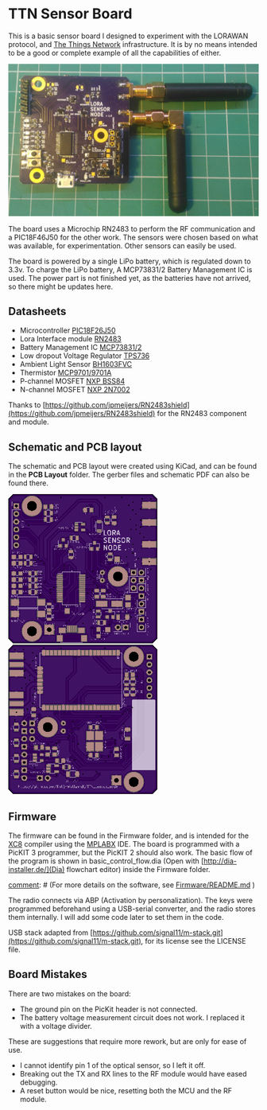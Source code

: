# TTN Sensor Board

This is a basic sensor board I designed to experiment with the LORAWAN protocol, and [The Things Network](https://www.thethingsnetwork.org/) infrastructure. It is by no means intended to be a good or complete example of all the capabilities of either.

![Photo of soldered board](images/board_photo.jpg?raw=true "Photo of soldered board" )

The board uses a Microchip RN2483 to perform the RF communication and a PIC18F46J50 for the other work. The sensors were chosen based on what was available, for experimentation. Other sensors can easily be used.

The board is powered by a single LiPo battery, which is regulated down to 3.3v. To charge the LiPo battery, A MCP73831/2 Battery Management IC is used. The power part is not finished yet, as the batteries have not arrived, so there might be updates here.


## Datasheets
* Microcontroller [PIC18F26J50](http://ww1.microchip.com/downloads/en/DeviceDoc/39632e.pdf)
* Lora Interface module [RN2483](http://ww1.microchip.com/downloads/en/DeviceDoc/50002346A.pdf)
* Battery Management IC [MCP73831/2](http://ww1.microchip.com/downloads/en/DeviceDoc/20001984g.pdf)
* Low dropout Voltage Regulator [TPS736](http://www.ti.com/lit/ds/symlink/tps736.pdf)
* Ambient Light Sensor [BH1603FVC](http://rohmfs.rohm.com/en/products/databook/datasheet/ic/sensor/light/bh1603fvc-e.pdf)
* Thermistor [MCP9701/9701A](http://ww1.microchip.com/downloads/en/DeviceDoc/21942e.pdf)
* P-channel MOSFET [NXP BSS84](http://www.nxp.com/documents/data_sheet/BSS84.pdf)
* N-channel MOSFET [NXP 2N7002](https://www.nxp.com/documents/data_sheet/2N7002.pdf)

Thanks to [https://github.com/jpmeijers/RN2483shield](https://github.com/jpmeijers/RN2483shield) for the RN2483 component and module.



## Schematic and PCB layout
The schematic and PCB layout were created using KiCad, and can be found in the **PCB Layout** folder. The gerber files and schematic PDF can also be found there.

![Board Top layout](images/board_top_small.png)  ![Board Top layout](images/board_bottom_small.png)



## Firmware
The firmware can be found in the Firmware folder, and is intended for the [XC8](http://www.microchip.com/mplab/compilers) compiler using the [MPLABX](http://www.microchip.com/mplab/mplab-x-ide) IDE. The board is programmed with a PicKIT 3 programmer, but the PicKIT 2 should also work. The basic flow of the program is shown in basic_control_flow.dia (Open with [http://dia-installer.de/](Dia) flowchart editor) inside the Firmware folder.

[comment]: #  (For more details on the software, see [Firmware/README.md](Firmware/README.md) )

The radio connects via ABP (Activation by personalization). The keys were programmed beforehand using a USB-serial converter, and the radio stores them internally. I will add some code later to set them in the code.

USB stack adapted from [https://github.com/signal11/m-stack.git](https://github.com/signal11/m-stack.git), for its license see the LICENSE file.

[comment]: # (Bill of Materials)


## Board Mistakes
There are two mistakes on the board:
* The ground pin on the PicKit header is not connected.
* The battery voltage measurement circuit does not work. I replaced it with a voltage divider.

These are suggestions that require more rework, but are only for ease of use.
* I cannot identify pin 1 of the optical sensor, so I left it off.
* Breaking out the TX and RX lines to the RF module would have eased debugging.
* A reset button would be nice, resetting both the MCU and the RF module.
